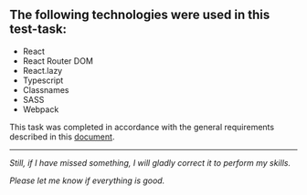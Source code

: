 ## The following technologies were used in this test-task:

- React
- React Router DOM
- React.lazy
- Typescript
- Classnames
- SASS
- Webpack

This task was completed in accordance with the general requirements described in this [document](https://docs.google.com/document/d/1ZsCmCjY2tErDPjqsMOhoO8ctA0LHIVHhVnvXSBur0ts/edit).

***

_Still, if I have missed something, I will gladly correct it to perform my skills._

_Please let me know if everything is good._
